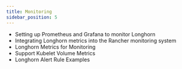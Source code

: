 ```yaml
---
title: Monitoring
sidebar_position: 5
---
```


* Setting up Prometheus and Grafana to monitor Longhorn
* Integrating Longhorn metrics into the Rancher monitoring system
* Longhorn Metrics for Monitoring
* Support Kubelet Volume Metrics
* Longhorn Alert Rule Examples
